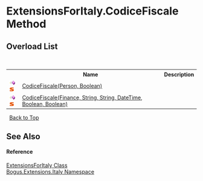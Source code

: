 # ExtensionsForItaly.CodiceFiscale Method 
 


## Overload List
&nbsp;<table><tr><th></th><th>Name</th><th>Description</th></tr><tr><td>![Public method](media/pubmethod.gif "Public method")![Static member](media/static.gif "Static member")</td><td><a href="M_Bogus_Extensions_Italy_ExtensionsForItaly_CodiceFiscale_1">CodiceFiscale(Person, Boolean)</a></td><td /></tr><tr><td>![Public method](media/pubmethod.gif "Public method")![Static member](media/static.gif "Static member")</td><td><a href="M_Bogus_Extensions_Italy_ExtensionsForItaly_CodiceFiscale">CodiceFiscale(Finance, String, String, DateTime, Boolean, Boolean)</a></td><td /></tr></table>&nbsp;
<a href="#extensionsforitaly.codicefiscale-method">Back to Top</a>

## See Also


#### Reference
<a href="T_Bogus_Extensions_Italy_ExtensionsForItaly">ExtensionsForItaly Class</a><br /><a href="N_Bogus_Extensions_Italy">Bogus.Extensions.Italy Namespace</a><br />